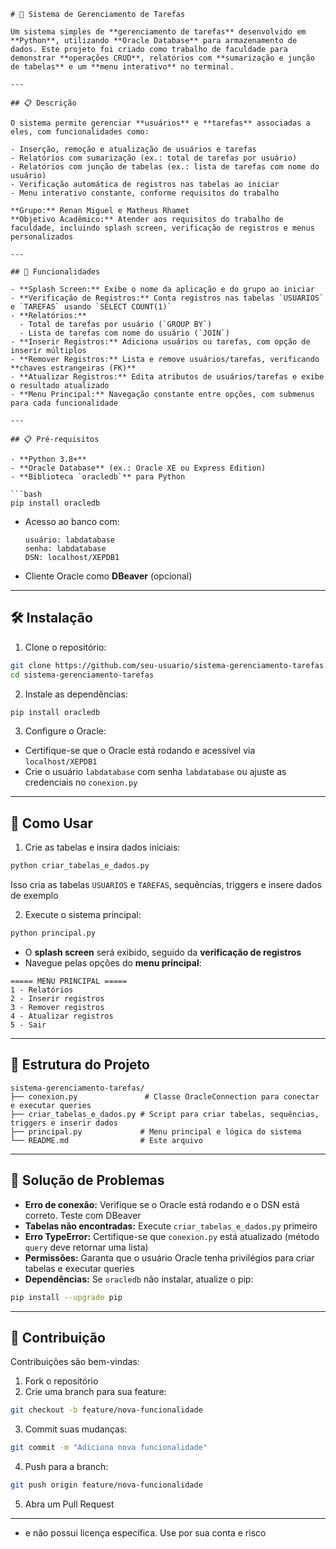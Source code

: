 ```
# 📝 Sistema de Gerenciamento de Tarefas

Um sistema simples de **gerenciamento de tarefas** desenvolvido em **Python**, utilizando **Oracle Database** para armazenamento de dados. Este projeto foi criado como trabalho de faculdade para demonstrar **operações CRUD**, relatórios com **sumarização e junção de tabelas** e um **menu interativo** no terminal.

---

## 📋 Descrição

O sistema permite gerenciar **usuários** e **tarefas** associadas a eles, com funcionalidades como:

- Inserção, remoção e atualização de usuários e tarefas  
- Relatórios com sumarização (ex.: total de tarefas por usuário)  
- Relatórios com junção de tabelas (ex.: lista de tarefas com nome do usuário)  
- Verificação automática de registros nas tabelas ao iniciar  
- Menu interativo constante, conforme requisitos do trabalho  

**Grupo:** Renan Miguel e Matheus Rhamet  
**Objetivo Acadêmico:** Atender aos requisitos do trabalho de faculdade, incluindo splash screen, verificação de registros e menus personalizados

---

## 🚀 Funcionalidades

- **Splash Screen:** Exibe o nome da aplicação e do grupo ao iniciar  
- **Verificação de Registros:** Conta registros nas tabelas `USUARIOS` e `TAREFAS` usando `SELECT COUNT(1)`  
- **Relatórios:**  
  - Total de tarefas por usuário (`GROUP BY`)  
  - Lista de tarefas com nome do usuário (`JOIN`)  
- **Inserir Registros:** Adiciona usuários ou tarefas, com opção de inserir múltiplos  
- **Remover Registros:** Lista e remove usuários/tarefas, verificando **chaves estrangeiras (FK)**  
- **Atualizar Registros:** Edita atributos de usuários/tarefas e exibe o resultado atualizado  
- **Menu Principal:** Navegação constante entre opções, com submenus para cada funcionalidade

---

## 📋 Pré-requisitos

- **Python 3.8+**  
- **Oracle Database** (ex.: Oracle XE ou Express Edition)  
- **Biblioteca `oracledb`** para Python  

```bash
pip install oracledb
```

- Acesso ao banco com:  
  ```
  usuário: labdatabase
  senha: labdatabase
  DSN: localhost/XEPDB1
  ```
- Cliente Oracle como **DBeaver** (opcional)

---

## 🛠️ Instalação

1. Clone o repositório:  
```bash
git clone https://github.com/seu-usuario/sistema-gerenciamento-tarefas.git
cd sistema-gerenciamento-tarefas
```

2. Instale as dependências:  
```bash
pip install oracledb
```

3. Configure o Oracle:  
- Certifique-se que o Oracle está rodando e acessível via `localhost/XEPDB1`  
- Crie o usuário `labdatabase` com senha `labdatabase` ou ajuste as credenciais no `conexion.py`

---

## 📖 Como Usar

1. Crie as tabelas e insira dados iniciais:  
```bash
python criar_tabelas_e_dados.py
```  
Isso cria as tabelas `USUARIOS` e `TAREFAS`, sequências, triggers e insere dados de exemplo

2. Execute o sistema principal:  
```bash
python principal.py
```  
- O **splash screen** será exibido, seguido da **verificação de registros**  
- Navegue pelas opções do **menu principal**:

```
===== MENU PRINCIPAL =====
1 - Relatórios
2 - Inserir registros
3 - Remover registros
4 - Atualizar registros
5 - Sair
```

---

## 📁 Estrutura do Projeto

```
sistema-gerenciamento-tarefas/
├── conexion.py               # Classe OracleConnection para conectar e executar queries
├── criar_tabelas_e_dados.py # Script para criar tabelas, sequências, triggers e inserir dados
├── principal.py             # Menu principal e lógica do sistema
└── README.md                # Este arquivo
```

---

## 🐛 Solução de Problemas

- **Erro de conexão:** Verifique se o Oracle está rodando e o DSN está correto. Teste com DBeaver  
- **Tabelas não encontradas:** Execute `criar_tabelas_e_dados.py` primeiro  
- **Erro TypeError:** Certifique-se que `conexion.py` está atualizado (método `query` deve retornar uma lista)  
- **Permissões:** Garanta que o usuário Oracle tenha privilégios para criar tabelas e executar queries  
- **Dependências:** Se `oracledb` não instalar, atualize o pip:  
```bash
pip install --upgrade pip
```

---

## 🤝 Contribuição

Contribuições são bem-vindas:

1. Fork o repositório  
2. Crie uma branch para sua feature:  
```bash
git checkout -b feature/nova-funcionalidade
```
3. Commit suas mudanças:  
```bash
git commit -m "Adiciona nova funcionalidade"
```
4. Push para a branch:  
```bash
git push origin feature/nova-funcionalidade
```
5. Abra um Pull Request

---

* e não possui licença específica. Use por sua conta e risco
```
